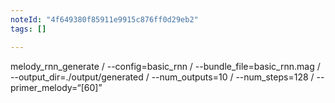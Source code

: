 ```yaml
---
noteId: "4f649380f85911e9915c876ff0d29eb2"
tags: []

---
```


melody_rnn_generate /
--config=basic_rnn  /
--bundle_file=basic_rnn.mag /
--output_dir=./output/generated /
--num_outputs=10 /
--num_steps=128 /
--primer_melody=“[60]”
